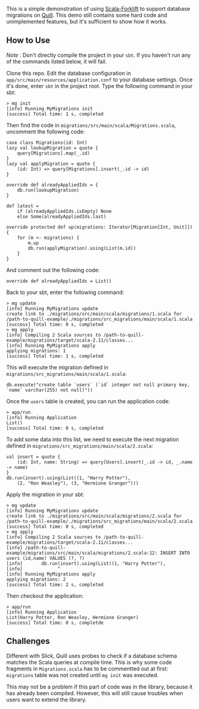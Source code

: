 This is a simple demonstration of using [Scala-Forklift](https://github.com/lastland/scala-forklift) to support database migrations on [Quill](https://github.com/getquill/quill). This demo still contains some hard code and unimplemented features, but it's sufficient to show how it works.

## How to Use

*Note* : Don't directly compile the project in your `sbt`. If you haven't run any of the commands listed below, it will fail.

Clone this repo. Edit the database configuration in `app/src/main/resources/application.conf` to your database settings. Once it's done, enter `sbt` in the project root. Type the following command in your sbt:

    > mg init
    [info] Running MyMigrations init
    [success] Total time: 1 s, completed

Then find the code in `migrations/src/main/scala/Migrations.scala`, uncomment the following code:

    case class Migrations(id: Int)
    lazy val lookupMigration = quote {
        query[Migrations].map(_.id)
    }
    lazy val applyMigration = quote {
        (id: Int) => query[Migrations].insert(_.id -> id)
    }

    override def alreadyAppliedIds = {
        db.run(lookupMigration)
    }

    def latest =
        if (alreadyAppliedIds.isEmpty) None
        else Some(alreadyAppliedIds.last)

    override protected def up(migrations: Iterator[Migration[Int, Unit]]) {
        for (m <- migrations) {
            m.up
            db.run(applyMigration).using(List(m.id))
        }
    }

And comment out the following code:

    override def alreadyAppliedIds = List()

Back to your sbt, enter the following command:

    > mg update
    [info] Running MyMigrations update
    create link to ./migrations/src/main/scala/migrations/1.scala for /path-to-quill-example/./migrations/src_migrations/main/scala/1.scala
    [success] Total time: 0 s, completed
    > mg apply
    [info] Compiling 2 Scala sources to /path-to-quill-example/migrations/target/scala-2.11/classes...
    [info] Running MyMigrations apply
    applying migrations: 1
    [success] Total time: 1 s, completed

This will execute the migration defined in `migrations/src_migrations/main/scala/1.scala`:

    db.execute("create table `users` (`id` integer not null primary key, `name` varchar(255) not null)"))

Once the `users` table is created, you can run the application code:

    > app/run
    [info] Running Application
    List()
    [success] Total time: 0 s, completed

To add some data into this list, we need to execute the next migration defined in `migrations/src_migrations/main/scala/2.scala`:

    val insert = quote {
        (id: Int, name: String) => query[Users].insert(_.id -> id, _.name -> name)
    }
    db.run(insert).using(List((1, "Harry Potter"),
        (2, "Ron Weasley"), (3, "Hermione Granger")))

Apply the migration in your sbt:

    > mg update
    [info] Running MyMigrations update
    create link to ./migrations/src/main/scala/migrations/2.scala for /path-to-quill-example/./migrations/src_migrations/main/scala/2.scala
    [success] Total time: 0 s, completed
    > mg apply
    [info] Compiling 2 Scala sources to /path-to-quill-example/migrations/target/scala-2.11/classes...
    [info] /path-to-quill-example/migrations/src/main/scala/migrations/2.scala:12: INSERT INTO users (id,name) VALUES (?, ?)
    [info]       db.run(insert).using(List((1, "Harry Potter"),
    [info]             ^
    [info] Running MyMigrations apply
    applying migrations: 2
    [success] Total time: 2 s, completed

Then checkout the application:

    > app/run
    [info] Running Application
    List(Harry Potter, Ron Weasley, Hermione Granger)
    [success] Total time: 0 s, completde

## Challenges

Different with Slick, Quill uses probes to check if a database schema matches the Scala queries at compile time. This is why some code fragments in `Migrations.scala` has to be commentted out at first: `migrations` table was not created until `mg init` was executed.

This may not be a problem if this part of code was in the library, because it has already been compiled. However, this will still cause troubles when users want to extend the library.
